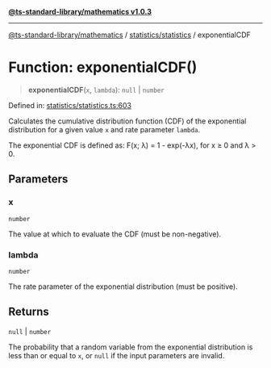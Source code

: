 [**@ts-standard-library/mathematics v1.0.3**](../../../README.md)

***

[@ts-standard-library/mathematics](../../../README.md) / [statistics/statistics](../README.md) / exponentialCDF

# Function: exponentialCDF()

> **exponentialCDF**(`x`, `lambda`): `null` \| `number`

Defined in: [statistics/statistics.ts:603](https://github.com/gabaudette/ts-stdlib/blob/be448e6a9d9c20c6c2f27f6550ce4e65fc8c9b89/packages/mathematics/src/statistics/statistics.ts#L603)

Calculates the cumulative distribution function (CDF) of the exponential distribution
for a given value `x` and rate parameter `lambda`.

The exponential CDF is defined as: F(x; λ) = 1 - exp(-λx), for x ≥ 0 and λ > 0.

## Parameters

### x

`number`

The value at which to evaluate the CDF (must be non-negative).

### lambda

`number`

The rate parameter of the exponential distribution (must be positive).

## Returns

`null` \| `number`

The probability that a random variable from the exponential distribution is less than or equal to `x`,
         or `null` if the input parameters are invalid.

